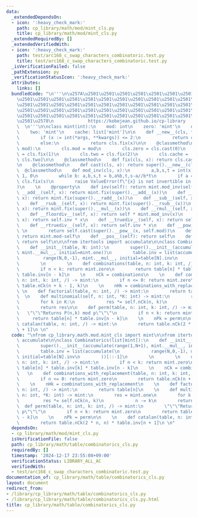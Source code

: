 ```yaml
---
data:
  _extendedDependsOn:
  - icon: ':heavy_check_mark:'
    path: cp_library/math/mod/mint_cls.py
    title: cp_library/math/mod/mint_cls.py
  _extendedRequiredBy: []
  _extendedVerifiedWith:
  - icon: ':heavy_check_mark:'
    path: test/arc168_c_swap_characters_combinatoric.test.py
    title: test/arc168_c_swap_characters_combinatoric.test.py
  _isVerificationFailed: false
  _pathExtension: py
  _verificationStatusIcon: ':heavy_check_mark:'
  attributes:
    links: []
  bundledCode: "\n'''\n\u257A\u2501\u2501\u2501\u2501\u2501\u2501\u2501\u2501\u2501\
    \u2501\u2501\u2501\u2501\u2501\u2501\u2501\u2501\u2501\u2501\u2501\u2501\u2501\
    \u2501\u2501\u2501\u2501\u2501\u2501\u2501\u2501\u2501\u2501\u2501\u2501\u2501\
    \u2501\u2501\u2501\u2501\u2501\u2501\u2501\u2501\u2501\u2501\u2501\u2501\u2501\
    \u2501\u2501\u2501\u2501\u2501\u2501\u2501\u2501\u2501\u2501\u2501\u2501\u2501\
    \u2501\u2578\n             https://kobejean.github.io/cp-library             \
    \  \n'''\n\nclass mint(int):\n    mod: int\n    zero: 'mint'\n    one: 'mint'\n\
    \    two: 'mint'\n    cache: list['mint']\n\n    def __new__(cls, *args, **kwargs):\n\
    \        if (x := int(*args, **kwargs)) <= 2:\n            return cls.cache[x]\n\
    \        else:\n            return cls.fix(x)\n\n    @classmethod\n    def set_mod(cls,\
    \ mod):\n        cls.mod = mod\n        cls.zero = cls.cast(0)\n        cls.one\
    \ = cls.fix(1)\n        cls.two = cls.fix(2)\n        cls.cache = [cls.zero, cls.one,\
    \ cls.two]\n\n    @classmethod\n    def fix(cls, x): return cls.cast(x%cls.mod)\n\
    \n    @classmethod\n    def cast(cls, x): return super().__new__(cls,x)\n\n  \
    \  @classmethod\n    def mod_inv(cls, x):\n        a,b,s,t = int(x), cls.mod,\
    \ 1, 0\n        while b: a,b,s,t = b,a%b,t,s-a//b*t\n        if a == 1: return\
    \ cls.fix(s)\n        raise ValueError(f\"{x} is not invertible in mod {cls.mod}\"\
    )\n    \n    @property\n    def inv(self): return mint.mod_inv(self)\n\n    def\
    \ __add__(self, x): return mint.fix(super().__add__(x))\n    def __radd__(self,\
    \ x): return mint.fix(super().__radd__(x))\n    def __sub__(self, x): return mint.fix(super().__sub__(x))\n\
    \    def __rsub__(self, x): return mint.fix(super().__rsub__(x))\n    def __mul__(self,\
    \ x): return mint.fix(super().__mul__(x))\n    def __rmul__(self, x): return mint.fix(super().__rmul__(x))\n\
    \    def __floordiv__(self, x): return self * mint.mod_inv(x)\n    def __rfloordiv__(self,\
    \ x): return self.inv * x\n    def __truediv__(self, x): return self * mint.mod_inv(x)\n\
    \    def __rtruediv__(self, x): return self.inv * x\n    def __pow__(self, x):\
    \ \n        return self.cast(super().__pow__(x, self.mod))\n    def __neg__(self):\
    \ return mint.mod-self\n    def __pos__(self): return self\n    def __abs__(self):\
    \ return self\n\n\nfrom itertools import accumulate\n\nclass Combinatorics(list[mint]):\n\
    \    def __init__(table, N: int):\n        super().__init__(accumulate(range(1,N+1),\
    \ mint.__mul__, initial=mint.one))\n        table.inv = list(accumulate(\n   \
    \         range(N,0,-1), mint.__mul__, initial=table[N].inv\n        ))[::-1]\n\
    \        \n        \n    def combinations(table, n: int, k: int, /) -> mint:\n\
    \        if n < k: return mint.zero\n        return table[n] * table.inv[k] *\
    \ table.inv[n - k]\n    \n    nCk = combinations\n    \n    def combinations_with_replacement(table,\
    \ n: int, k: int, /) -> mint:\n        if n <= 0: return mint.zero\n        return\
    \ table.nCk(n + k - 1, k)\n    \n    nHk = combinations_with_replacement\n   \
    \ \n    def factorial(table, n: int, /) -> mint:\n        return table[n]\n  \
    \  \n    def multinomial(self, n: int, *K: int) -> mint:\n        res = mint.one\n\
    \        for k in K:\n            res *= self.nCk(n, k)\n            n -= k\n\
    \        return res\n\n    def perm(table, n: int, k: int, /) -> mint:\n     \
    \   \"\"\"Returns P(n,k) mod p\"\"\"\n        if n < k: return mint.zero\n   \
    \     return table[n] * table.inv[n - k]\n    \n    nPk = perm\n\n    \n    def\
    \ catalan(table, n: int, /) -> mint:\n        return table.nCk(2 * n, n) * table.inv[n\
    \ + 1]\n \n"
  code: "\nfrom cp_library.math.mod.mint_cls import mint\n\nfrom itertools import\
    \ accumulate\n\nclass Combinatorics(list[mint]):\n    def __init__(table, N: int):\n\
    \        super().__init__(accumulate(range(1,N+1), mint.__mul__, initial=mint.one))\n\
    \        table.inv = list(accumulate(\n            range(N,0,-1), mint.__mul__,\
    \ initial=table[N].inv\n        ))[::-1]\n        \n        \n    def combinations(table,\
    \ n: int, k: int, /) -> mint:\n        if n < k: return mint.zero\n        return\
    \ table[n] * table.inv[k] * table.inv[n - k]\n    \n    nCk = combinations\n \
    \   \n    def combinations_with_replacement(table, n: int, k: int, /) -> mint:\n\
    \        if n <= 0: return mint.zero\n        return table.nCk(n + k - 1, k)\n\
    \    \n    nHk = combinations_with_replacement\n    \n    def factorial(table,\
    \ n: int, /) -> mint:\n        return table[n]\n    \n    def multinomial(self,\
    \ n: int, *K: int) -> mint:\n        res = mint.one\n        for k in K:\n   \
    \         res *= self.nCk(n, k)\n            n -= k\n        return res\n\n  \
    \  def perm(table, n: int, k: int, /) -> mint:\n        \"\"\"Returns P(n,k) mod\
    \ p\"\"\"\n        if n < k: return mint.zero\n        return table[n] * table.inv[n\
    \ - k]\n    \n    nPk = perm\n\n    \n    def catalan(table, n: int, /) -> mint:\n\
    \        return table.nCk(2 * n, n) * table.inv[n + 1]\n \n"
  dependsOn:
  - cp_library/math/mod/mint_cls.py
  isVerificationFile: false
  path: cp_library/math/table/combinatorics_cls.py
  requiredBy: []
  timestamp: '2024-12-17 23:55:08+09:00'
  verificationStatus: LIBRARY_ALL_AC
  verifiedWith:
  - test/arc168_c_swap_characters_combinatoric.test.py
documentation_of: cp_library/math/table/combinatorics_cls.py
layout: document
redirect_from:
- /library/cp_library/math/table/combinatorics_cls.py
- /library/cp_library/math/table/combinatorics_cls.py.html
title: cp_library/math/table/combinatorics_cls.py
---
```

